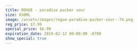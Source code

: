 ```yaml
---
title: ROGUE - paradise pucker sour
size: 650ML
image: /assets/images/rogue-paradise-pucker-sour--74.png
reg_price: $7.99
special_price: $6.99
expiration_date: 2019-02-12 00:00:00 -0700
show_special: true
---
```



